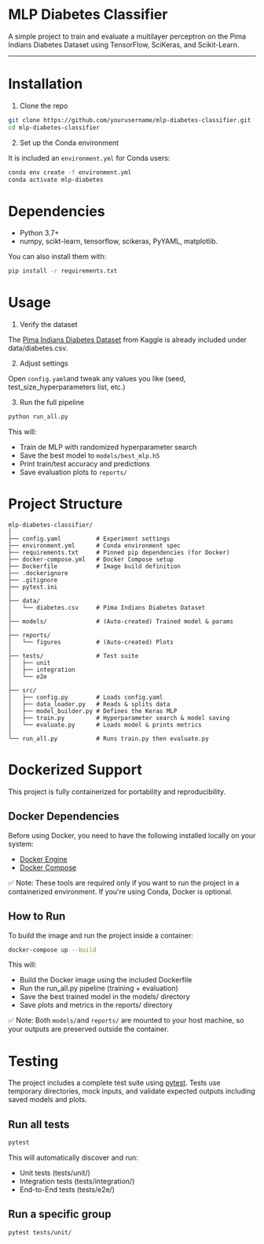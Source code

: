 # MLP Diabetes Classifier

A simple project to train and evaluate a multilayer perceptron on the Pima Indians Diabetes Dataset using TensorFlow, SciKeras, and Scikit-Learn.

---

# Installation

1. Clone the repo

```bash
git clone https://github.com/yourusername/mlp-diabetes-classifier.git
cd mlp-diabetes-classifier
```

2. Set up the Conda environment

It is included an `environment.yml` for Conda users: 

```bash 
conda env create -f environment.yml
conda activate mlp-diabetes
```

# Dependencies 

- Python 3.7+
- numpy, scikt-learn, tensorflow, scikeras, PyYAML, matplotlib. 

You can also install them with:

```bash
pip install -r requirements.txt
```

# Usage

1. Verify the dataset

The [Pima Indians Diabetes Dataset](https://www.kaggle.com/datasets/mathchi/diabetes-data-set) from Kaggle is already included under data/diabetes.csv.

2. Adjust settings

Open `config.yaml`and tweak any values you like (seed, test_size_hyperparameters list, etc.)

3. Run the full pipeline

```bash
python run_all.py
```

This will: 

- Train de MLP with randomized hyperparameter search
- Save the best model to `models/best_mlp.h5`
- Print train/test accuracy and predictions
- Save evaluation plots to `reports/`

# Project Structure

```
mlp-diabetes-classifier/
│
├── config.yaml          # Experiment settings
├── environment.yml      # Conda environment spec
├── requirements.txt     # Pinned pip dependencies (for Docker)
├── docker-compose.yml   # Docker Compose setup
├── Dockerfile           # Image build definition
├── .dockerignore       
├── .gitignore           
├── pytest.ini           
│
├── data/
│   └── diabetes.csv     # Pima Indians Diabetes Dataset
│
├── models/              # (Auto-created) Trained model & params
│
├── reports/
│   └── figures          # (Auto-created) Plots
│
├── tests/               # Test suite
│   ├── unit
│   ├── integration
│   └── e2e  
│       
├── src/
│   ├── config.py        # Loads config.yaml
│   ├── data_loader.py   # Reads & splits data
│   ├── model_builder.py # Defines the Keras MLP
│   ├── train.py         # Hyperparameter search & model saving
│   └── evaluate.py      # Loads model & prints metrics
│
└── run_all.py           # Runs train.py then evaluate.py

```

# Dockerized Support

This project is fully containerized for portability and reproducibility.

## Docker Dependencies 

Before using Docker, you need to have the following installed locally on your system:

- [Docker Engine](https://docs.docker.com/get-started/get-docker/)
- [Docker Compose](https://docs.docker.com/compose/install/)

✅ Note: These tools are required only if you want to run the project in a containerized environment. If you're using Conda, Docker is optional.

## How to Run 

To build the image and run the project inside a container:

```bash
docker-compose up --build
```

This will:

- Build the Docker image using the included Dockerfile
- Run the run_all.py pipeline (training + evaluation)
- Save the best trained model in the models/ directory
- Save plots and metrics in the reports/ directory

✅ Note: Both `models/`and `reports/` are mounted to your host machine, so your outputs are preserved outside the container.


# Testing

The project includes a complete test suite using [pytest](https://docs.pytest.org/en/stable/). Tests use temporary directories, mock inputs, and validate expected outputs including saved models and plots.

## Run all tests

```bash
pytest
```

This will automatically discover and run:

- Unit tests (tests/unit/)
- Integration tests (tests/integration/)
- End-to-End tests (tests/e2e/)

## Run a specific group

```bash 
pytest tests/unit/
```
